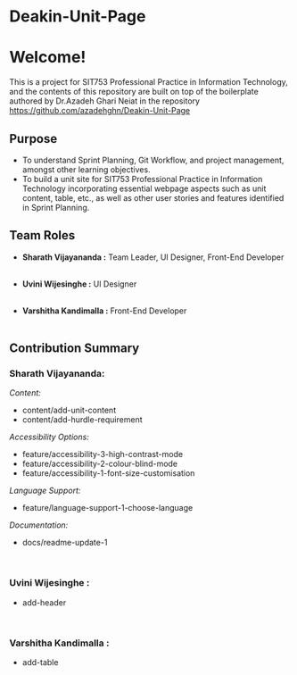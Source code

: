 # Deakin-Unit-Page

# Welcome! 

This is a project for SIT753 Professional Practice in Information Technology, and the contents of this repository are built on top of the boilerplate authored by Dr.Azadeh Ghari Neiat in the repository https://github.com/azadehghn/Deakin-Unit-Page 

## Purpose 
* To understand Sprint Planning, Git Workflow, and project management, amongst other learning objectives. 
* To build a unit site for SIT753 Professional Practice in Information Technology incorporating essential webpage aspects such as unit content, table, etc., as well as other user stories and features identified in Sprint Planning. 


## Team Roles 

+ **Sharath Vijayananda :** Team Leader, UI Designer, Front-End Developer 
<br/><br/>

+ **Uvini Wijesinghe :** UI Designer
<br/><br/>

+ **Varshitha Kandimalla :** Front-End Developer 
<br/><br/>

## Contribution Summary  

### Sharath Vijayananda:  

 *Content:* 
* content/add-unit-content
* content/add-hurdle-requirement 

 *Accessibility Options:*  
* feature/accessibility-3-high-contrast-mode
* feature/accessibility-2-colour-blind-mode
* feature/accessibility-1-font-size-customisation

 *Language Support:* 
* feature/language-support-1-choose-language 

 *Documentation:* 
* docs/readme-update-1

<br/>  

### Uvini Wijesinghe : 

* add-header 

<br/>  

### Varshitha Kandimalla :  

* add-table 

